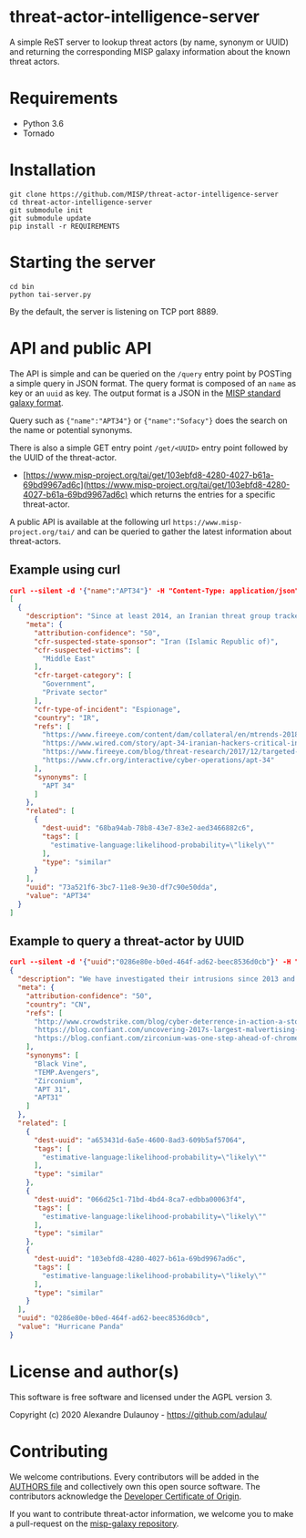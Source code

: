 # threat-actor-intelligence-server

A simple ReST server to lookup threat actors (by name, synonym or UUID) and returning the corresponding MISP galaxy information about the known threat actors.

# Requirements

- Python 3.6
- Tornado

# Installation

~~~
git clone https://github.com/MISP/threat-actor-intelligence-server
cd threat-actor-intelligence-server
git submodule init
git submodule update
pip install -r REQUIREMENTS
~~~

# Starting the server

~~~
cd bin
python tai-server.py
~~~

By the default, the server is listening on TCP port 8889.
 
# API and public API

The API is simple and can be queried on the `/query` entry point by POSTing a simple query in JSON format. The query format is 
composed of an `name` as key or an `uuid` as key. The output format is a JSON in the [MISP standard galaxy format](https://www.misp-standard.org/rfc/misp-standard-galaxy-format.txt). 

Query such as `{"name":"APT34"}` or `{"name":"Sofacy"}` does the search on the name or potential synonyms.

There is also a simple GET entry point `/get/<UUID>` entry point followed by the UUID of the threat-actor.

- [https://www.misp-project.org/tai/get/103ebfd8-4280-4027-b61a-69bd9967ad6c](https://www.misp-project.org/tai/get/103ebfd8-4280-4027-b61a-69bd9967ad6c) which returns the entries for a specific threat-actor.

A public API is available at the following url `https://www.misp-project.org/tai/` and can be queried to gather the latest information about threat-actors.

## Example using curl 

~~~json
curl --silent -d '{"name":"APT34"}' -H "Content-Type: application/json" -X POST https://www.misp-project.org/tai/query | jq . 
[
  {
    "description": "Since at least 2014, an Iranian threat group tracked by FireEye as APT34 has conducted reconnaissance aligned with the strategic interests of Iran. The group conducts operations primarily in the Middle East, targeting financial, government, energy, chemical, telecommunications and other industries. Repeated targeting of Middle Eastern financial, energy and government organizations leads FireEye to assess that those sectors are a primary concern of APT34. The use of infrastructure tied to Iranian operations, timing and alignment with the national interests of Iran also lead FireEye to assess that APT34 acts on behalf of the Iranian government.",
    "meta": {
      "attribution-confidence": "50",
      "cfr-suspected-state-sponsor": "Iran (Islamic Republic of)",
      "cfr-suspected-victims": [
        "Middle East"
      ],
      "cfr-target-category": [
        "Government",
        "Private sector"
      ],
      "cfr-type-of-incident": "Espionage",
      "country": "IR",
      "refs": [
        "https://www.fireeye.com/content/dam/collateral/en/mtrends-2018.pdf",
        "https://www.wired.com/story/apt-34-iranian-hackers-critical-infrastructure-companies/  ",
        "https://www.fireeye.com/blog/threat-research/2017/12/targeted-attack-in-middle-east-by-apt34.html",
        "https://www.cfr.org/interactive/cyber-operations/apt-34"
      ],
      "synonyms": [
        "APT 34"
      ]
    },
    "related": [
      {
        "dest-uuid": "68ba94ab-78b8-43e7-83e2-aed3466882c6",
        "tags": [
          "estimative-language:likelihood-probability=\"likely\""
        ],
        "type": "similar"
      }
    ],
    "uuid": "73a521f6-3bc7-11e8-9e30-df7c90e50dda",
    "value": "APT34"
  }
]
~~~

## Example to query a threat-actor by UUID

~~~json
curl --silent -d '{"uuid":"0286e80e-b0ed-464f-ad62-beec8536d0cb"}' -H "Content-Type: application/json" -X POST https://www.misp-project.org/tai/query  | jq .
{
  "description": "We have investigated their intrusions since 2013 and have been battling them nonstop over the last year at several large telecommunications and technology companies. The determination of this China-based adversary is truly impressive: they are like a dog with a bone.\nHURRICANE PANDA’s preferred initial vector of compromise and persistence is a China Chopper webshell – a tiny and easily obfuscated 70 byte text file that consists of an ‘eval()’ command, which is then used to provide full command execution and file upload/download capabilities to the attackers. This script is typically uploaded to a web server via a SQL injection or WebDAV vulnerability, which is often trivial to uncover in a company with a large external web presence.\nOnce inside, the adversary immediately moves on to execution of a credential theft tool such as Mimikatz (repacked to avoid AV detection). If they are lucky to have caught an administrator who might be logged into that web server at the time, they will have gained domain administrator credentials and can now roam your network at will via ‘net use’ and ‘wmic’ commands executed through the webshell terminal.",
  "meta": {
    "attribution-confidence": "50",
    "country": "CN",
    "refs": [
      "http://www.crowdstrike.com/blog/cyber-deterrence-in-action-a-story-of-one-long-hurricane-panda-campaign/",
      "https://blog.confiant.com/uncovering-2017s-largest-malvertising-operation-b84cd38d6b85",
      "https://blog.confiant.com/zirconium-was-one-step-ahead-of-chromes-redirect-blocker-with-0-day-2d61802efd0d"
    ],
    "synonyms": [
      "Black Vine",
      "TEMP.Avengers",
      "Zirconium",
      "APT 31",
      "APT31"
    ]
  },
  "related": [
    {
      "dest-uuid": "a653431d-6a5e-4600-8ad3-609b5af57064",
      "tags": [
        "estimative-language:likelihood-probability=\"likely\""
      ],
      "type": "similar"
    },
    {
      "dest-uuid": "066d25c1-71bd-4bd4-8ca7-edbba00063f4",
      "tags": [
        "estimative-language:likelihood-probability=\"likely\""
      ],
      "type": "similar"
    },
    {
      "dest-uuid": "103ebfd8-4280-4027-b61a-69bd9967ad6c",
      "tags": [
        "estimative-language:likelihood-probability=\"likely\""
      ],
      "type": "similar"
    }
  ],
  "uuid": "0286e80e-b0ed-464f-ad62-beec8536d0cb",
  "value": "Hurricane Panda"
}
~~~

# License and author(s)

This software is free software and licensed under the AGPL version 3.

Copyright (c) 2020 Alexandre Dulaunoy - https://github.com/adulau/

# Contributing

We welcome contributions. Every contributors will be added in the [AUTHORS file](./AUTHORS) and collectively own this open source software. The contributors acknowledge the [Developer Certificate of Origin](https://developercertificate.org/).

If you want to contribute threat-actor information, we welcome you to make a pull-request on the [misp-galaxy repository](https://github.com/MISP/misp-galaxy/blob/master/clusters/threat-actor.json).

